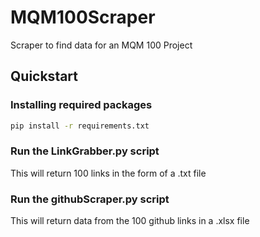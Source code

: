 # MQM100Scraper
Scraper to find data for an MQM 100 Project

## Quickstart

### Installing required packages

```bash
pip install -r requirements.txt
```

### Run the LinkGrabber.py script

This will return 100 links in the form of a .txt file

### Run the githubScraper.py script

This will return data from the 100 github links in a .xlsx file